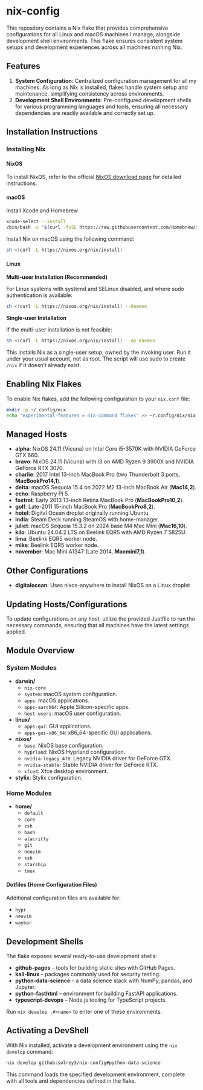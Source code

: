 # nix-config

This repository contains a Nix flake that provides comprehensive configurations for all Linux and macOS machines I manage, alongside development shell environments. This flake ensures consistent system setups and development experiences across all machines running Nix.

## Features

1. **System Configuration**: Centralized configuration management for all my machines. As long as Nix is installed, flakes handle system setup and maintenance, simplifying consistency across environments.
2. **Development Shell Environments**: Pre-configured development shells for various programming languages and tools, ensuring all necessary dependencies are readily available and correctly set up.

## Installation Instructions

### Installing Nix

#### NixOS
To install NixOS, refer to the official [NixOS download page](https://nixos.org/download/#nix-more) for detailed instructions.

#### macOS
Install Xcode and Homebrew
```sh
xcode-select --install
/bin/bash -c "$(curl -fsSL https://raw.githubusercontent.com/Homebrew/install/HEAD/install.sh)"
```

Install Nix on macOS using the following command:
```sh
sh <(curl -L https://nixos.org/nix/install)
```

#### Linux

**Multi-user Installation (Recommended)**

For Linux systems with systemd and SELinux disabled, and where sudo authentication is available:
```sh
sh <(curl -L https://nixos.org/nix/install) --daemon
```

**Single-user Installation**

If the multi-user installation is not feasible:
```sh
sh <(curl -L https://nixos.org/nix/install) --no-daemon
```
This installs Nix as a single-user setup, owned by the invoking user. Run it under your usual account, not as root. The script will use sudo to create `/nix` if it doesn’t already exist.

## Enabling Nix Flakes

To enable Nix flakes, add the following configuration to your `nix.conf` file:
```sh
mkdir -p ~/.config/nix
echo "experimental-features = nix-command flakes" >> ~/.config/nix/nix.conf
```

## Managed Hosts

- **alpha**: NixOS 24.11 (Vicuna) on Intel Core i5-3570K with NVIDIA GeForce GTX 660.
- **bravo**: NixOS 24.11 (Vicuna) with i3 on AMD Ryzen 9 3900X and NVIDIA GeForce RTX 3070.
- **charlie**: 2017 Intel 13-inch MacBook Pro (two Thunderbolt 3 ports, **MacBookPro14,1**).
- **delta**: macOS Sequoia 15.4 on 2022 M2 13-inch MacBook Air (**Mac14,2**).
- **echo**: Raspberry Pi 5.
- **foxtrot**: Early 2013 13-inch Retina MacBook Pro (**MacBookPro10,2**).
- **golf**: Late-2011 15-inch MacBook Pro (**MacBookPro8,2**).
- **hotel**: Digital Ocean droplet originally running Ubuntu.
- **india**: Steam Deck running SteamOS with home-manager.
- **juliet**: macOS Sequoia 15.3.2 on 2024 base M4 Mac Mini (**Mac16,10**).
- **kilo**: Ubuntu 24.04.2 LTS on Beelink EQR5 with AMD Ryzen 7 5825U.
- **lima**: Beelink EQR5 worker node.
- **mike**: Beelink EQR5 worker node.
- **november**: Mac Mini A1347 (Late 2014, **Macmini7,1**).

## Other Configurations
- **digitalocean**: Uses nixos-anywhere to install NixOS on a Linux droplet

## Updating Hosts/Configurations

To update configurations on any host, utilize the provided Justfile to run the necessary commands, ensuring that all machines have the latest settings applied.

## Module Overview

### System Modules
- **darwin/**
  - `nix-core`
  - `system`: macOS system configuration.
  - `apps`: macOS applications.
  - `apps-aarch64`: Apple Silicon-specific apps.
  - `host-users`: macOS user configuration.
- **linux/**
  - `apps-gui`: GUI applications.
  - `apps-gui-x86_64`: x86_64-specific GUI applications.
- **nixos/**
  - `base`: NixOS base configuration.
  - `hyprland`: NixOS Hyprland configuration.
  - `nvidia-legacy_470`: Legacy NVIDIA driver for GeForce GTX.
  - `nvidia-stable`: Stable NVIDIA driver for GeForce RTX.
  - `xfce4`: Xfce desktop environment.
- **stylix**: Stylix configuration.

### Home Modules
- **home/**
  - `default`
  - `core`
  - `zsh`
  - `bash`
  - `alacritty`
  - `git`
  - `neovim`
  - `ssh`
  - `starship`
  - `tmux`

#### Dotfiles (Home Configuration Files)

Additional configuration files are available for:
- `hypr`
- `neovim`
- `waybar`

## Development Shells

The flake exposes several ready-to-use development shells:

- **github-pages** – tools for building static sites with GitHub Pages.
- **kali-linux** – packages commonly used for security testing.
- **python-data-science** – a data science stack with NumPy, pandas, and Jupyter.
- **python-fasthtml** – environment for building FastAPI applications.
- **typescript-devops** – Node.js tooling for TypeScript projects.

Run `nix develop .#<name>` to enter one of these environments.

## Activating a DevShell

With Nix installed, activate a development environment using the `nix develop` command:

```sh
nix develop github:solrey3/nix-config#python-data-science
```

This command loads the specified development environment, complete with all tools and dependencies defined in the flake.
